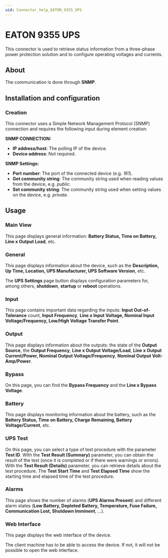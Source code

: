```yaml
---
uid: Connector_help_EATON_9355_UPS
---
```


# EATON 9355 UPS

This connector is used to retrieve status information from a three-phase power protection solution and to configure operating voltages and currents.

## About

The communication is done through **SNMP**.

## Installation and configuration

### Creation

This connector uses a Simple Network Management Protocol (SNMP) connection and requires the following input during element creation:

**SNMP CONNECTION:**

- **IP address/host**: The polling IP of the device.
- **Device address**: Not required.

**SNMP Settings:**

- **Port number**: The port of the connected device (e.g. *161*).
- **Get community string**: The community string used when reading values from the device, e.g. *public*.
- **Set community string**: The community string used when setting values on the device, e.g. *private*.

## Usage

### Main View

This page displays general information: **Battery Status, Time on Battery, Line x Output Load**, etc.

### General

This page displays information about the device, such as the **Description, Up Time, Location, UPS Manufacturer, UPS Software Version**, etc.

The **UPS Settings** page button displays configuration parameters for, among others, **shutdown**, **startup** or **reboot** operations.

### Input

This page contains important data regarding the inputs: **Input Out-of-Tolerance** count, **Input Frequency**, **Line x Input Voltage, Nominal Input Voltage/Frequency, Low/High Voltage Transfer Point**.

### Output

This page displays information about the outputs: the state of the **Output Source**, the **Output Frequency**, **Line x Output Voltage/Load**, **Line x Output Current/Power, Nominal Output Voltage/Frequency**, **Nominal Output Volt-Amp/Power**.

### Bypass

On this page, you can find the **Bypass Frequency** and the **Line x Bypass Voltage**.

### Battery

This page displays monitoring information about the battery, such as the **Battery Status, Time on Battery, Charge Remaining, Battery Voltage/Current**, etc.

### UPS Test

On this page, you can select a type of test procedure with the parameter **Test ID**. With the **Test Result (Summary)** parameter, you can obtain the result of the test (once it is completed or if there were warnings or errors). With the **Test Result (Details)** parameter, you can retrieve details about the test procedure. The **Test Start Time** and **Test Elapsed Time** show the starting time and elapsed time of the test procedure.

### Alarms

This page shows the number of alarms (**UPS Alarms Present**) and different alarm states (**Low Battery, Depleted Battery, Temperature, Fuse Failure, Communication Lost, Shutdown Imminent**, ...).

### Web Interface

This page displays the web interface of the device.

The client machine has to be able to access the device. If not, it will not be possible to open the web interface.
